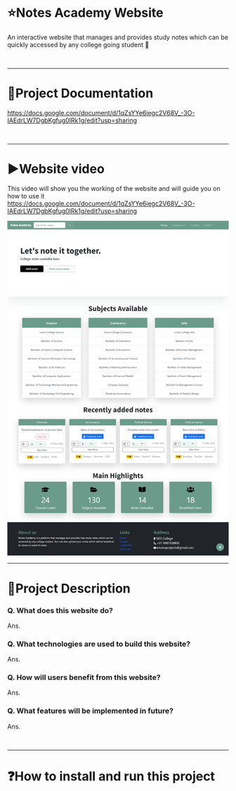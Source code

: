 # ⭐Notes Academy Website

An interactive website that manages and provides study notes which can be quickly accessed by any college going student 📒

<br/>
<hr>

# 📝Project Documentation
https://docs.google.com/document/d/1qZsYYe6iegc2V68V_-3O-IAEdrLW7DgbKgfug0lRk1g/edit?usp=sharing

<br/>
<hr>

# ▶Website video
This video will show you the working of the website and will guide you on how to use it
https://docs.google.com/document/d/1qZsYYe6iegc2V68V_-3O-IAEdrLW7DgbKgfug0lRk1g/edit?usp=sharing

<img alt="Index.jsp" src="https://github.com/Kevin-Menezes/Notes-Academy/blob/main/Index.png">

<br/>
<hr>

# 📄Project Description
### Q. What does this website do?
Ans. 

### Q. What technologies are used to build this website?
Ans. 

### Q. How will users benefit from this website?
Ans. 

### Q. What features will be implemented in future?
Ans. 

<br/>
<hr>

# ❓How to install and run this project
